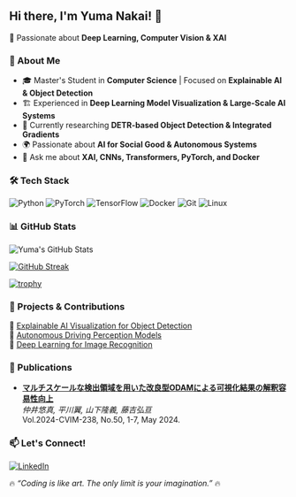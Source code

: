 ## Hi there, I'm Yuma Nakai! 👋

🎯 Passionate about **Deep Learning, Computer Vision & XAI**

### 🧠 About Me
- 🎓 Master's Student in **Computer Science** | Focused on **Explainable AI & Object Detection**
- 🏗️ Experienced in **Deep Learning Model Visualization & Large-Scale AI Systems**
- 🔭 Currently researching **DETR-based Object Detection & Integrated Gradients**
- 🌍 Passionate about **AI for Social Good & Autonomous Systems**
- 💬 Ask me about **XAI, CNNs, Transformers, PyTorch, and Docker**

### 🛠️ Tech Stack
![Python](https://img.shields.io/badge/Python-3776AB?style=for-the-badge&logo=python&logoColor=white)
![PyTorch](https://img.shields.io/badge/PyTorch-EE4C2C?style=for-the-badge&logo=pytorch&logoColor=white)
![TensorFlow](https://img.shields.io/badge/TensorFlow-FF6F00?style=for-the-badge&logo=tensorflow&logoColor=white)
![Docker](https://img.shields.io/badge/Docker-2496ED?style=for-the-badge&logo=docker&logoColor=white)
![Git](https://img.shields.io/badge/Git-F05032?style=for-the-badge&logo=git&logoColor=white)
![Linux](https://img.shields.io/badge/Linux-FCC624?style=for-the-badge&logo=linux&logoColor=black)

### 📊 GitHub Stats
![Yuma's GitHub Stats](https://github-readme-stats.vercel.app/api?username=Yuma82&show_icons=true&theme=tokyonight)

[![GitHub Streak](https://streak-stats.demolab.com/?user=Yuma82&theme=tokyonight)](https://git.io/streak-stats)

[![trophy](https://github-profile-trophy.vercel.app/?username=Yuma82&theme=tokyonight&column=7)](https://github.com/ryo-ma/github-profile-trophy)

### 🚀 Projects & Contributions
🔹 [Explainable AI Visualization for Object Detection](https://github.com/Yuma82/XAI-ObjectDetection)  
🔹 [Autonomous Driving Perception Models](https://github.com/Yuma82/Autonomous-Perception)  
🔹 [Deep Learning for Image Recognition](https://github.com/Yuma82/ImageRecognition-DeepLearning)  

### 📄 Publications
- **[マルチスケールな検出領域を用いた改良型ODAMによる可視化結果の解釈容易性向上](https://jglobal.jst.go.jp/detail?JGLOBAL_ID=202402232850910520)**  
  *仲井悠真, 平川翼, 山下隆義, 藤吉弘亘*  
  Vol.2024-CVIM-238, No.50, 1-7, May 2024.  

### 📫 Let's Connect!
[![LinkedIn](https://img.shields.io/badge/LinkedIn-0077B5?style=for-the-badge&logo=linkedin&logoColor=white)](https://linkedin.com/in/Yuma82)

🔥 _“Coding is like art. The only limit is your imagination.”_ 🔥
